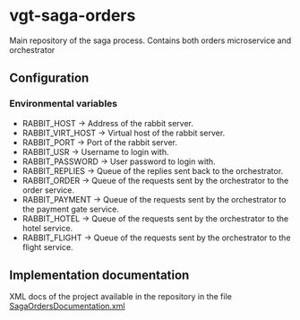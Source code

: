 # vgt-saga-orders

Main repository of the saga process.
Contains both orders microservice and orchestrator

## Configuration

### Environmental variables

- RABBIT_HOST -> Address of the rabbit server.
- RABBIT_VIRT_HOST -> Virtual host of the rabbit server.
- RABBIT_PORT -> Port of the rabbit server.
- RABBIT_USR -> Username to login with.
- RABBIT_PASSWORD -> User password to login with.
- RABBIT_REPLIES -> Queue of the replies sent back to the orchestrator.
- RABBIT_ORDER -> Queue of the requests sent by the orchestrator to the order service.
- RABBIT_PAYMENT -> Queue of the requests sent by the orchestrator to the payment gate service.
- RABBIT_HOTEL -> Queue of the requests sent by the orchestrator to the hotel service.
- RABBIT_FLIGHT -> Queue of the requests sent by the orchestrator to the flight service.

## Implementation documentation
XML docs of the project available in the repository in the
file [SagaOrdersDocumentation.xml](SagaOrdersDocumentation.xml)